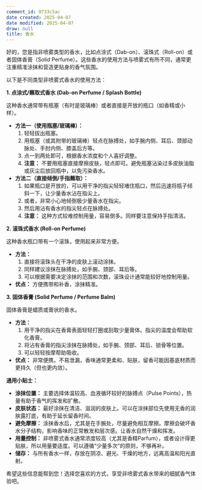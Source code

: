 ```yaml
---
comment_id: 0733c5ac
date created: 2025-04-07
date modified: 2025-04-07
draw: null
title: 香水
---
```

好的，您是指非喷雾类型的香水，比如点涂式（Dab-on）、滚珠式（Roll-on）或者固体香膏（Solid Perfume）。这些香水的使用方法与喷雾式有所不同，通常更注重精准涂抹和营造更贴身的香气氛围。

以下是不同类型非喷雾式香水的使用方法：

**1. 点涂式/蘸取式香水 (Dab-on Perfume / Splash Bottle)**

这种香水通常带有瓶塞（有时是玻璃棒）或者直接是开放的瓶口（如香精或小样）。

- **方法一（使用瓶塞/玻璃棒）：**
    1. 轻轻拔出瓶塞。
    2. 用瓶塞（或其附带的玻璃棒）轻点在脉搏处，如手腕内侧、耳后、颈部动脉处、手肘内侧、膝盖后方等。
    3. 点一到两处即可，根据香水浓度和个人喜好调整。
    4. **注意：** 不要用瓶塞直接摩擦皮肤，轻点即可。避免瓶塞沾染过多皮肤油脂或灰尘后放回瓶中，以免污染香水。
- **方法二（直接倾倒/手指蘸取）：**
    1. 如果瓶口是开放的，可以用干净的指尖轻轻堵住瓶口，然后迅速将瓶子倾斜一下，让少量香水沾在指尖上。
    2. 或者，非常小心地倾倒极少量香水在指尖。
    3. 然后用沾有香水的指尖轻点在脉搏处。
    4. **注意：** 这种方式较难控制用量，容易倒多。同样要注意保持手指清洁。

**2. 滚珠式香水 (Roll-on Perfume)**

这种香水瓶口带有一个滚珠，使用起来非常方便。

- **方法：**
    1. 直接将滚珠头在干净的皮肤上滚动涂抹。
    2. 同样建议涂抹在脉搏处，如手腕、颈部、耳后等。
    3. 可以根据需要决定涂抹的范围和次数，滚珠设计通常能较好地控制用量。
- **优点：** 方便携带和补香，涂抹精准。

**3. 固体香膏 (Solid Perfume / Perfume Balm)**

固体香膏是蜡质或膏状的香水。

- **方法：**
    1. 用干净的指尖在香膏表面轻轻打圈或刮取少量膏体。指尖的温度会帮助软化香膏。
    2. 将沾有香膏的指尖涂抹在脉搏处，如手腕、颈部、耳后、锁骨等位置。
    3. 可以轻轻按摩帮助吸收。
- **优点：** 非常便携，不易泄漏，香味通常更柔和、贴肤，留香可能因基底材质而更持久（但也更内敛）。

**通用小贴士：**

- **涂抹位置：** 主要选择体温较高、血液循环较好的脉搏点（Pulse Points），热量有助于香气的挥发和扩散。
- **皮肤状态：** 最好涂抹在清洁、滋润的皮肤上。可以在涂抹部位先使用无香的润肤露打底，有助于延长留香时间。
- **避免摩擦：** 涂抹香水后，尤其是在手腕处，尽量避免相互摩擦。摩擦会破坏香水分子结构，影响香味的正常散发和层次感。让香水自然干燥和挥发。
- **用量控制：** 非喷雾式香水通常浓度较高（尤其是香精Parfum），或者设计得更贴肤，所以用量要适度。可以遵循“少量多次”的原则，不够再补。
- **储存：** 与所有香水一样，存放在阴凉、避光、干燥的地方，远离高温和阳光直射。

希望这些信息能帮到您！选择您喜欢的方式，享受非喷雾式香水带来的细腻香气体验吧。
